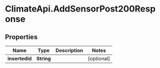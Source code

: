 # ClimateApi.AddSensorPost200Response

## Properties

Name | Type | Description | Notes
------------ | ------------- | ------------- | -------------
**insertedId** | **String** |  | [optional] 



